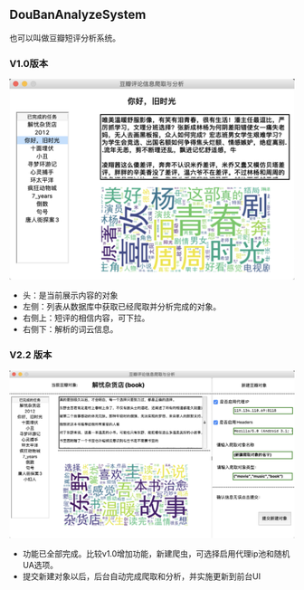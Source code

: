 ## DouBanAnalyzeSystem
也可以叫做豆瓣短评分析系统。

### V1.0版本
![](./readme/win_v1_0.png)
- 头：是当前展示内容的对象
- 左侧：列表从数据库中获取已经爬取并分析完成的对象。
- 右侧上：短评的相信内容，可下拉。
- 右侧下：解析的词云信息。

### V2.2 版本
![](./readme/win_v2_2.png)

- 功能已全部完成。比较v1.0增加功能，新建爬虫，可选择启用代理ip池和随机UA选项。
- 提交新建对象以后，后台自动完成爬取和分析，并实施更新到前台UI




